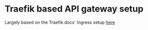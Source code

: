 # Traefik based API gateway setup

Largely based on the Traefik docs' Ingress setup [here](https://docs.traefik.io/user-guide/kubernetes/)